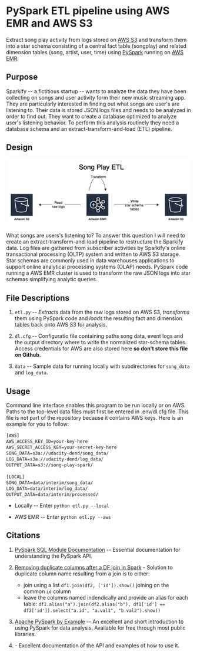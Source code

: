 # PySpark ETL pipeline using AWS EMR and AWS S3

Extract song play activity from logs stored on [AWS S3](https://aws.amazon.com/emr/) and transform them into a star schema consisting of a central fact table (songplay) and related dimension tables (song, artist, user, time) using [PySpark](https://databricks.com/glossary/pyspark) running on [AWS EMR](https://aws.amazon.com/emr/).  

## Purpose

Sparkify -- a fictitious startup -- wants to analyze the data they have been collecting on songs and user activity form their new music streaming app. They are particularly interested in finding out what songs are user's are listening to. Their data is stored JSON logs files and needs to be analyzed in order to find out.  They want to create a database optimized to analyze user's listening behavior. To perform this analysis routinely they need a database schema and an extract-transform-and-load (ETL) pipeline.

## Design

![Song Play ETL](images/song-play-spark-arch.png)

What songs are users's listening to?  To answer this question I will need to create an extract-transform-and-load pipeline to restructure the Sparkify data.  Log files are gathered from subscriber activities by Sparkify's online transactional processing (OLTP) system and written to AWS S3 storage.  Star schemas are commonly used in data warehouses applications to support online analytical processing systems (OLAP) needs.  PySpark code running a AWS EMR cluster is used to transform the raw JSON logs into star schemas simplifying analytic queries.

## File Descriptions

1. `etl.py` -- _Extracts_ data from the raw logs stored on AWS S3, _transforms_ them using PySpark code and _loads_ the resulting fact and dimension tables back onto AWS S3 for analysis.  

1. `dl.cfg` -- Configuratio file containing paths song data, event logs and the output directory where to write the normalized star-schema tables.  Access credentials for AWS are also stored here __so don't store this file on Github__.

1. `data` -- Sample data for running locally with subdirectories for `song_data` and `log_data`.


## Usage

Command line interface enables this program to be run locally or on AWS.  Paths to the top-level data files must first be entered in .env/dl.cfg file.  This file is not part of the repository because it contains AWS keys.  Here is an example for you to follow:

```text
[AWS]
AWS_ACCESS_KEY_ID=your-key-here
AWS_SECRET_ACCESS_KEY=your-secret-key-here
SONG_DATA=s3a://udacity-dend/song_data/
LOG_DATA=s3a://udacity-dend/log_data/
OUTPUT_DATA=s3://song-play-spark/

[LOCAL]
SONG_DATA=data/interim/song_data/
LOG_DATA=data/interim/log_data/
OUTPUT_DATA=data/interim/processed/
```

* Locally -- Enter `python etl.py --local`

* AWS EMR -- Enter `python etl.py --aws`

## Citations

1. [PySpark SQL Module Documentation](https://spark.apache.org/docs/2.1.0/api/python/pyspark.sql.html#pyspark.sql.DataFrame) -- Essential documentation for understanding the PySpark API.

1. [Removing duplicate columns after a DF join in Spark](https://stackoverflow.com/questions/46944493/removing-duplicate-columns-after-a-df-join-in-spark) - Solution to duplicate column name resulting from a join is to either:

    * join using a list `df1.join(df2, ['id']).show()` joining on the common `id` column
    * leave the columns named indendically and provide an alias for each table:
    `df1.alias("a").join(df2.alias("b"), df1['id'] == df2['id']).select("a.id", "a.val1", "b.val2").show()`

1. [Apache PySpark by Example](https://www.lynda.com/Spark-DataFrames-tutorials/Apache-PySpark-Example/802868-2.html) -- An excellent and short introduction to using PySpark for data analysis.  Available for free through most public libraries.  

1. [](https://spark.apache.org/docs/2.1.0/api/python/index.html#) - Excellent documentation of the API and examples of how to use it.
